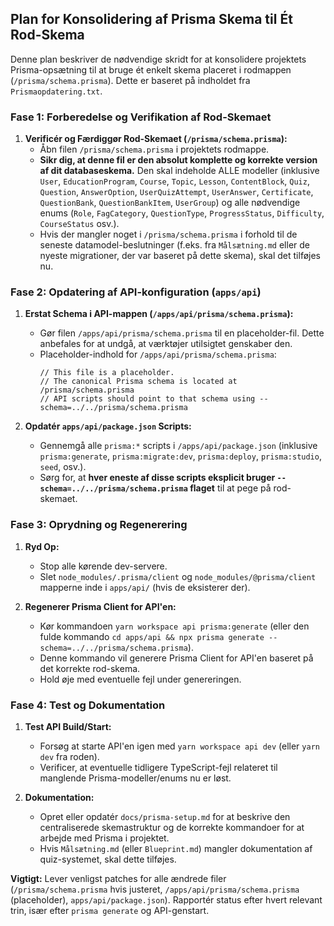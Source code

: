 ## Plan for Konsolidering af Prisma Skema til Ét Rod-Skema

Denne plan beskriver de nødvendige skridt for at konsolidere projektets Prisma-opsætning til at bruge ét enkelt skema placeret i rodmappen (`/prisma/schema.prisma`). Dette er baseret på indholdet fra `Prismaopdatering.txt`.

### Fase 1: Forberedelse og Verifikation af Rod-Skemaet

1.  **Verificér og Færdiggør Rod-Skemaet (`/prisma/schema.prisma`):**
    - Åbn filen `/prisma/schema.prisma` i projektets rodmappe.
    - **Sikr dig, at denne fil er den absolut komplette og korrekte version af dit databaseskema.** Den skal indeholde ALLE modeller (inklusive `User`, `EducationProgram`, `Course`, `Topic`, `Lesson`, `ContentBlock`, `Quiz`, `Question`, `AnswerOption`, `UserQuizAttempt`, `UserAnswer`, `Certificate`, `QuestionBank`, `QuestionBankItem`, `UserGroup`) og alle nødvendige enums (`Role`, `FagCategory`, `QuestionType`, `ProgressStatus`, `Difficulty`, `CourseStatus` osv.).
    - Hvis der mangler noget i `/prisma/schema.prisma` i forhold til de seneste datamodel-beslutninger (f.eks. fra `Målsætning.md` eller de nyeste migrationer, der var baseret på dette skema), skal det tilføjes nu.

### Fase 2: Opdatering af API-konfiguration (`apps/api`)

1.  **Erstat Schema i API-mappen (`/apps/api/prisma/schema.prisma`):**

    - Gør filen `/apps/api/prisma/schema.prisma` til en placeholder-fil. Dette anbefales for at undgå, at værktøjer utilsigtet genskaber den.
    - Placeholder-indhold for `/apps/api/prisma/schema.prisma`:
      ```prisma
      // This file is a placeholder.
      // The canonical Prisma schema is located at /prisma/schema.prisma
      // API scripts should point to that schema using --schema=../../prisma/schema.prisma
      ```

2.  **Opdatér `apps/api/package.json` Scripts:**
    - Gennemgå alle `prisma:*` scripts i `/apps/api/package.json` (inklusive `prisma:generate`, `prisma:migrate:dev`, `prisma:deploy`, `prisma:studio`, `seed`, osv.).
    - Sørg for, at **hver eneste af disse scripts eksplicit bruger `--schema=../../prisma/schema.prisma` flaget** til at pege på rod-skemaet.

### Fase 3: Oprydning og Regenerering

1.  **Ryd Op:**

    - Stop alle kørende dev-servere.
    - Slet `node_modules/.prisma/client` og `node_modules/@prisma/client` mapperne inde i `apps/api/` (hvis de eksisterer der).

2.  **Regenerer Prisma Client for API'en:**
    - Kør kommandoen `yarn workspace api prisma:generate` (eller den fulde kommando `cd apps/api && npx prisma generate --schema=../../prisma/schema.prisma`).
    - Denne kommando vil generere Prisma Client for API'en baseret på det korrekte rod-skema.
    - Hold øje med eventuelle fejl under genereringen.

### Fase 4: Test og Dokumentation

1.  **Test API Build/Start:**

    - Forsøg at starte API'en igen med `yarn workspace api dev` (eller `yarn dev` fra roden).
    - Verificer, at eventuelle tidligere TypeScript-fejl relateret til manglende Prisma-modeller/enums nu er løst.

2.  **Dokumentation:**
    - Opret eller opdatér `docs/prisma-setup.md` for at beskrive den centraliserede skemastruktur og de korrekte kommandoer for at arbejde med Prisma i projektet.
    - Hvis `Målsætning.md` (eller `Blueprint.md`) mangler dokumentation af quiz-systemet, skal dette tilføjes.

**Vigtigt:** Lever venligst patches for alle ændrede filer (`/prisma/schema.prisma` hvis justeret, `/apps/api/prisma/schema.prisma` (placeholder), `apps/api/package.json`). Rapportér status efter hvert relevant trin, især efter `prisma generate` og API-genstart.
